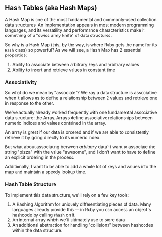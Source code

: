 ## Hash Tables (aka Hash Maps)

A Hash Map is one of the most fundamental and commonly-used
collection data structures. An implementation appears in most
modern programming languages, and its versatility and performance
characteristics make it something of a "swiss army knife" of
data structures.

So why is a Hash Map (this, by the way, is where Ruby gets the name for its `Hash` class)
so powerful? As we will see, a Hash Map has 2 essential properties:

1. Ability to associate between arbitrary keys and arbitrary values
2. Ability to insert and retrieve values in constant time

### Associativity

So what do we mean by "associate"? We say a data structure
is associative when it allows us to define a relationship
between 2 values and retrieve one in response to the other.

We've actually already worked frequently with one fundamental
associative data structure: the Array. Arrays define associative
relationships between numeric indices and values contained in
the array.

An array is great if our data is ordered and if we are able to
consistently retrieve it by going directly to its numeric
index.

But what about associating between _arbitrary_ data? I want
to associate the string "pizza" with the value "awesome",
and I don't want to have to define an explicit ordering
in the process.

Additionally, I want to be able to add a whole lot of keys and
values into the map and maintain a speedy lookup time.

### Hash Table Structure

To implement this data structure, we'll rely on a few key
tools:

1. A Hashing Algorithm for uniquely differentiating pieces of data.
Many languages already provide this -- in Ruby you can access an
object's hashcode by calling `#hash` on it.
2. An internal array which we'll ultimately use to store data
3. An additional abstraction for handling "collisions" between
hashcodes within the data structure.
